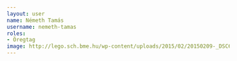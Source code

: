 ```yaml
---
layout: user
name: Németh Tamás
username: nemeth-tamas
roles:
- Öregtag
image: http://lego.sch.bme.hu/wp-content/uploads/2015/02/20150209-_DSC6562-150x150.jpg
---
```

